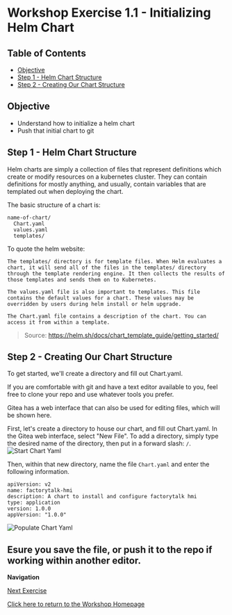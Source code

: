 # Workshop Exercise 1.1 - Initializing Helm Chart

## Table of Contents

* [Objective](#objective)
* [Step 1 - Helm Chart Structure](#step-1---helm-chart-structure)
* [Step 2 - Creating Our Chart Structure](#step-2---creating-our-chart-structure)

## Objective

* Understand how to initialize a helm chart
* Push that initial chart to git

## Step 1 - Helm Chart Structure
Helm charts are simply a collection of files that represent definitions which create or modify resources on a kubernetes cluster. They can contain definitions for mostly anything, and usually, contain variables that are templated out when deploying the chart.

The basic structure of a chart is:
```
name-of-chart/
  Chart.yaml
  values.yaml
  templates/
```

To quote the helm website:
```
The templates/ directory is for template files. When Helm evaluates a chart, it will send all of the files in the templates/ directory through the template rendering engine. It then collects the results of those templates and sends them on to Kubernetes.

The values.yaml file is also important to templates. This file contains the default values for a chart. These values may be overridden by users during helm install or helm upgrade.

The Chart.yaml file contains a description of the chart. You can access it from within a template.
```

> Source: https://helm.sh/docs/chart_template_guide/getting_started/

## Step 2 - Creating Our Chart Structure
To get started, we'll create a directory and fill out Chart.yaml.

If you are comfortable with git and have a text editor available to you, feel free to clone your repo and use whatever tools you prefer.

Gitea has a web interface that can also be used for editing files, which will be shown here.

First, let's create a directory to house our chart, and fill out Chart.yaml. In the Gitea web interface, select "New File". To add a directory, simply type the desired name of the directory, then put in a forward slash: `/`.
![Start Chart Yaml](../.images/start-chart-yaml.png)

Then, within that new directory, name the file `Chart.yaml` and enter the following information.

```
apiVersion: v2
name: factorytalk-hmi
description: A chart to install and configure factorytalk hmi
type: application
version: 1.0.0
appVersion: "1.0.0"
```
![Populate Chart Yaml](../.images/populate-chart-yaml.png)

Esure you save the file, or push it to the repo if working within another editor.
---
**Navigation**

[Next Exercise](../1.2-adding-vm-templates/)

[Click here to return to the Workshop Homepage](../../README.md)
